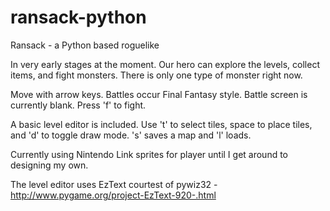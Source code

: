 ransack-python
==============

Ransack - a Python based roguelike

In very early stages at the moment. Our hero can explore the levels, collect items, and fight monsters. There is only one type of monster right now.

Move with arrow keys. Battles occur Final Fantasy style. Battle screen is currently blank. Press 'f' to fight.

A basic level editor is included. Use 't' to select tiles, space to place tiles, and 'd' to toggle draw mode. 's' saves a map and 'l' loads.

Currently using Nintendo Link sprites for player until I get around to designing my own.

The level editor uses EzText courtest of pywiz32 - http://www.pygame.org/project-EzText-920-.html